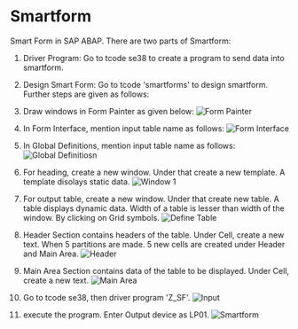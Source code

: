 # Smartform
Smart Form in SAP ABAP.
There are two parts of Smartform:
1. Driver Program: Go to tcode se38 to create a program to send data into smartform.
2. Design Smart Form: Go to tcode 'smartforms' to design smartform. Further steps are given as follows:

1. Draw windows in Form Painter as given below:
  ![Form Painter](https://github.com/Taruna-Rawat/Smartform/assets/117479444/405294b8-18b8-485e-8cbd-610c12fa0b76)

2. In Form Interface, mention input table name as follows:
  ![Form Interface](https://github.com/Taruna-Rawat/Smartform/assets/117479444/dbe2f08f-0368-4731-b7a6-1c44e4353955)

3. In Global Definitions, mention input table name as follows:
 ![Global Definitiosn](https://github.com/Taruna-Rawat/Smartform/assets/117479444/1ed2d3c2-ef16-422c-892a-e1d64301c4ba)

4. For heading, create a new window. Under that create a new template. A template disolays static data.
![Window 1](https://github.com/Taruna-Rawat/Smartform/assets/117479444/42af0218-94e5-4539-8940-6d1259e3142d)

5. For output table, create a new window. Under that create new table. A table displays dynamic data. Width of a table is lesser than width of the window. 
   By clicking on Grid symbols.
   ![Define Table](https://github.com/Taruna-Rawat/Smartform/assets/117479444/611f78c6-d3e2-4f99-ba5c-c9280a07d693)
  
6. Header Section contains headers of the table. Under Cell, create a new text. When 5 partitions are made. 5 new cells are created under Header and Main Area.
![Header](https://github.com/Taruna-Rawat/Smartform/assets/117479444/d9fee8bd-ccae-44b5-a615-9dc569551bfb)

7. Main Area Section contains data of the table to be displayed. Under Cell, create a new text.
![Main Area](https://github.com/Taruna-Rawat/Smartform/assets/117479444/1c8b62e0-dfb9-427e-a8b1-360438e647bd)

9. Go to tcode se38, then driver program 'Z_SF'.
![Input](https://github.com/Taruna-Rawat/Smartform/assets/117479444/bbc07422-81a3-4179-8e58-899e6790efeb)

10. execute the program. Enter Output device as LP01.
 ![Smartform](https://github.com/Taruna-Rawat/Smartform/assets/117479444/be07e2e8-cc3d-4284-9840-be2f0f7a203a)
